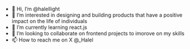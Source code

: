 - 👋 Hi, I’m @halellight
- 👀 I’m interested in designing and building products that have a positive impact on the life of individuals
- 🌱 I’m currently learning react.js
- 💞️ I’m looking to collaborate on frontend projects to imorove on my skills
- 📫 How to reach me on X @_Halel

<!---
halellight/halellight is a ✨ special ✨ repository because its `README.md` (this file) appears on your GitHub profile.
You can click the Preview link to take a look at your changes.
--->
